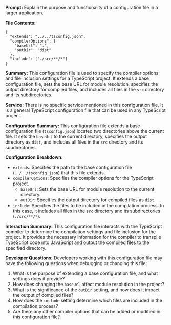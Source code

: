 **Prompt:** Explain the purpose and functionality of a configuration file in a larger application.

**File Contents:**
```
{
  "extends": "../../tsconfig.json",
  "compilerOptions": {
    "baseUrl": ".",
    "outDir": "dist"
  },
  "include": ["./src/**/*"]
}
```

**Summary:**
This configuration file is used to specify the compiler options and file inclusion settings for a TypeScript project. It extends a base configuration file, sets the base URL for module resolution, specifies the output directory for compiled files, and includes all files in the `src` directory and its subdirectories.

**Service:**
There is no specific service mentioned in this configuration file. It is a general TypeScript configuration file that can be used in any TypeScript project.

**Configuration Summary:**
This configuration file extends a base configuration file (`tsconfig.json`) located two directories above the current file. It sets the `baseUrl` to the current directory, specifies the output directory as `dist`, and includes all files in the `src` directory and its subdirectories.

**Configuration Breakdown:**
- `extends`: Specifies the path to the base configuration file (`../../tsconfig.json`) that this file extends.
- `compilerOptions`: Specifies the compiler options for the TypeScript project.
  - `baseUrl`: Sets the base URL for module resolution to the current directory.
  - `outDir`: Specifies the output directory for compiled files as `dist`.
- `include`: Specifies the files to be included in the compilation process. In this case, it includes all files in the `src` directory and its subdirectories (`./src/**/*`).

**Interaction Summary:**
This configuration file interacts with the TypeScript compiler to determine the compilation settings and file inclusion for the project. It provides the necessary information for the compiler to transpile TypeScript code into JavaScript and output the compiled files to the specified directory.

**Developer Questions:**
Developers working with this configuration file may have the following questions when debugging or changing this file:
1. What is the purpose of extending a base configuration file, and what settings does it provide?
2. How does changing the `baseUrl` affect module resolution in the project?
3. What is the significance of the `outDir` setting, and how does it impact the output of compiled files?
4. How does the `include` setting determine which files are included in the compilation process?
5. Are there any other compiler options that can be added or modified in this configuration file?